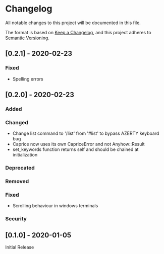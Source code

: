 # Changelog
All notable changes to this project will be documented in this file.

The format is based on [Keep a Changelog](https://keepachangelog.com/en/1.0.0/),
and this project adheres to [Semantic Versioning](https://semver.org/spec/v2.0.0.html).

## [0.2.1] - 2020-02-23
### Fixed
- Spelling errors

## [0.2.0] - 2020-02-23
### Added
### Changed
- Change list command to '/list' from '#list' to bypass AZERTY keyboard bug
- Caprice now uses its own CapriceError and not Anyhow::Result
- set_keywords function returns self and should be chained at initialization
### Deprecated
### Removed
### Fixed
- Scrolling behaviour in windows terminals
### Security

## [0.1.0] - 2020-01-05
Initial Release


